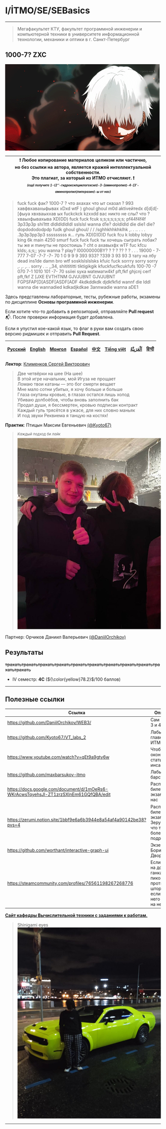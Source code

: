 # I/İTMO/SE/SEBasics

---
> Мегафакультет КТУ, факультет программной инженерии и компьютерной техники в университете информационной технологии, механики и оптики в г. Санкт-Петербург
## 1000-7? ZXC
![gif](/img/gifs/zxc1000-7(2).gif)

| :exclamation: <b>Любое копирование материалов целиком или частично,<br>но без ссылки на автора, является кражей интеллектуальной собственности.<br>Это плагиат, за который из ИТМО отчисляют.</b> :exclamation:<br><sub><sup><i>(ещё получите 1-(2’’-гидроксилциклогексил)-3-[аминопропил]-4-[3’-аминопропил]пиперазин)-ы от нас)</sup></sub></b> |
|---------------------------------------------------------------------------------------------------------------------------------------------------------------------------------------------------------------------------------------------------------------------------------------------------------------------------------------------------|
> fuck fuck фак? 1000-7 ? что ахахах что ыт сказал ? 993 хавфвхавахыфывах xDxd wtF ) ghoul ghoul m0d aktivейтеdx d[d[d[­[фыуа хвхваыххав ых fuckckck kzxxdd вас никто не слы? что ? хваыхфывахыва XD)DD) fuck fuck fcuk s;s;s;s;s;s;s; pf44f4f4f 3p33p3p shi1ttt dldldldldldl sslslsl wanna d1e? doldldld die die1 die? dopdodododpdp fudk ghoul ghoul/ / / /sghhkhhkhklhk ,. . .. . . . .3p3p3pp3p3 sssssssss я... гуль XD)D)D)D fuck fcu k lobby lobyy king 6k main 4250 smurf fuck fuck fuck ты хочешь сыграть лобак? ты же и mинуты не простоишь ? cht о ахавыхфх wTF fuc kfcu klds;.s;s;; you wanna ? play? l00000000BY? ? ? ? ?? ? ? . . . 19000 - 7-777 7-07 -7-7 -7- 70 1 0 9 9 9 393 933? ?339 3 93 93 3 тату на лбу dead ins1de damn bro wtf sosklslslslsks kfuic fuck sorrry sorry sorry ,. ,. ,. . sorry . .. ,,34, shititititti tiktigikgik kfuckfucfkcukfufs 100-70 -7 070 7-1 1010 101 -7- 70 ssiiei syкa маtемати4kf pft,fkf ghjcnj cerf pft,fkf Z [JXE EVTHTNM GJVJUBNT GJVJUBNT FGPSFAP[D[ASDF[ASDF[ADF 4kdkddkdk djdkfkfid wannf die lddl wanna die wannadied kdkadjkdkae 3annwadie wanna aDE1

Здесь представлены лабораторные, тесты, рубежные работы, экзамены по дисциплине **Основы программной инженерии**.

Если хотите что-то добавить в репозиторий, отправляйте **Pull request** :mailbox_with_mail:. После проверки информация будет добавлена.

Если я упустил кое-какой язык, то флаг в руки вам создать свою версию ридмишек и отправить **Pull Request**.

| [<strong>Русский</strong>](https://github.com/XVIIStarPlatinum/itmo/blob/master/Software%20Engineering/README.md) | [<strong>English</strong>](https://github.com/XVIIStarPlatinum/itmo/blob/master/Software%20Engineering/.docs/README_EN.md) | [<strong>Монгол</strong>](https://github.com/XVIIStarPlatinum/itmo/blob/master/Software%20Engineering/.docs/README_MN.md) | [<strong>Español</strong>](https://github.com/XVIIStarPlatinum/itmo/blob/master/Software%20Engineering/.docs/README_ES.md) | [<strong>中文</strong>](https://github.com/XVIIStarPlatinum/itmo/blob/master/Software%20Engineering/.docs/README_CN.md) | [<strong>Tiếng việt</strong>](https://github.com/XVIIStarPlatinum/itmo/blob/master/Software%20Engineering/.docs/README_VN.md) | [<strong><p dir="rtl" lang="ar">اَلْعَرَبِيَّةُ</p></strong>](https://github.com/XVIIStarPlatinum/itmo/blob/master/Software%20Engineering/.docs/README_AR.md) | [<strong>हिन्दी</strong>](https://github.com/XVIIStarPlatinum/itmo/blob/master/Software%20Engineering/.docs/README_IN.md) |
|-------------------------------------------------------------------------------------------------------------------|----------------------------------------------------------------------------------------------------------------------------|---------------------------------------------------------------------------------------------------------------------------|----------------------------------------------------------------------------------------------------------------------------|-----------------------------------------------------------------------------------------------------------------------|-------------------------------------------------------------------------------------------------------------------------------|---------------------------------------------------------------------------------------------------------------------------------------------------------------|---------------------------------------------------------------------------------------------------------------------------|

**Лектор**: [Клименков Сергей Викторович](https://my.itmo.ru/persons/148787)
> Две четвёрки на шее (На шее)\
> В этой игре начальник, мой Игуза не прощает\
> Ломаю твои катаны — это бог смерти вещает\
> Мне мало сотни убитых, я хочу больше и больше\
> Глаза окутаны кровью, в глазах остался лишь холод\
> Убиваю долбоёбов, чтобы вновь заполнить бак\
> Продал души, я бессмертен, кровью подписан контракт\
> Каждый гуль трясётся в ужасе, для них словно маньяк\
> И под звуки Реквиема я танцую на костях!

**Практик**: Птицын Максим Евгеньевич [(@Kyoto67)](https://github.com/Kyoto67)

> <sup><i>Каждый подход би лайк</sup></i>
![vtcursed](/img/pics/zxcursed-with-fan.jpg)


Партнер: Орчиков Даниил Валерьевич [(@DaniilOrchikov)](https://github.com/DaniilOrchikov)

## Результаты
<s>трахатьтрахатьтрахатьтрахатьтрахатьтрахатьтрахатьтрахатьтрахатьтрахатьтрахать</s>
- IV семестр: **4С** (${\color{yellow}78.2}$/100 баллов)
---

## Полезные ссылки
| Ссылка                                                                               | Описание                                                                                    |
|--------------------------------------------------------------------------------------|---------------------------------------------------------------------------------------------|
| https://github.com/DaniilOrchikov/WEB3/                                              | Сам код для 3 и 4 лабы                                                                      |
| https://github.com/Kyoto67/VT_labs_2                                                 | Лабы от главного гуля ИТМО                                                                  |
| https://www.youtube.com/watch?v=qEt9a9gty6w                                          | Чтобы окончательно стать дед инсайдом                                                       |
| https://github.com/maxbarsukov-itmo                                                  | Лабы от барсука                                                                             |
| https://docs.google.com/document/d/1mOeRs6-WKrAcwsTqyehsJl-ZT1zrzSXlnEm61GQfQBA/edit | Расписанные билеты для экзамена от нас                                                      |
| https://zerumi.notion.site/1bbf9e6a6b3944e8a54af4a90142be38?pvs=4                    | Расписанные билеты для экзамена от Зеруми (если что там более подробно)                     |
| https://github.com/worthant/interactive-graph-ui                                     | Экземпляр от Бориса Дворкина                                                                |
| https://steamcommunity.com/profiles/76561198267268776                                | Если хотите на доте ганкать его с пиком ОД против шторма (но если что у него 3к игр на нем) |

[**Сайт кафедры Вычислительной техники с заданиями к работам.**](https://se.ifmo.ru/courses/software-engineering-basics)
> Shinigami eyes
![zxcplatinum](/img/pics/zxcplatinum.jpg)
---